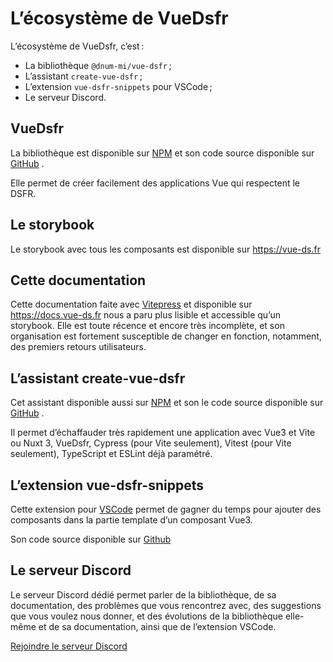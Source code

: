 # L’écosystème de VueDsfr

L’écosystème de VueDsfr, c’est :

- La bibliothèque `@dnum-mi/vue-dsfr` ;
- L’assistant `create-vue-dsfr` ;
- L’extension `vue-dsfr-snippets` pour VSCode ;
- Le serveur Discord.

## VueDsfr

La bibliothèque est disponible sur [NPM](https://www.npmjs.com/package/@gouvminint/vue-dsfr "La bibliothèque VueDsfr sur NPM")  <Icon name="Hexagon" /> et son code source disponible sur [GitHub](https://github.com/dnum-mi/vue-dsfr) <Icon name="Github" />.

Elle permet de créer facilement des applications Vue qui respectent le DSFR.

## Le storybook

Le storybook avec tous les composants est disponible sur <https://vue-ds.fr>

## Cette documentation

Cette documentation faite avec [Vitepress](https://vitepress.dev/) et disponible sur <https://docs.vue-ds.fr> nous a paru plus lisible et accessible qu’un storybook. Elle est toute récence et encore très incomplète, et son organisation est fortement susceptible de changer en fonction, notamment, des premiers retours utilisateurs.

## L’assistant create-vue-dsfr

Cet assistant disponible aussi sur [NPM](https://www.npmjs.com/package/create-vue-dsfr "Assistant de création de projet VueDsfr sur NPM") <Icon name="Hexagon" /> et son le code source disponible sur [GitHub](https://github.com/laruiss/create-vue-dsfr) <Icon name="Github" />.

Il permet d’échaffauder très rapidement une application avec Vue3 et Vite ou Nuxt 3, VueDsfr, Cypress (pour Vite seulement), Vitest (pour Vite seulement), TypeScript et ESLint déjà paramétré.

## L’extension vue-dsfr-snippets

Cette extension pour [VSCode](https://marketplace.visualstudio.com/items?itemName=stormier.vue-dsfr-snippets) permet de gagner du temps pour ajouter des composants dans la partie template d’un composant Vue3.

Son code source disponible sur [Github](https://github.com/laruiss/vue-dsfr-snippets/) <Icon name="Github" />

## Le serveur Discord

Le serveur Discord dédié permet parler de la bibliothèque, de sa documentation, des problèmes que vous rencontrez avec, des suggestions que vous voulez nous donner, et des évolutions de la bibliothèque elle-même et de sa documentation, ainsi que de l’extension VSCode.

<div style="text-align: 'center'">
  <a href="https://discord.gg/jbBJ9769ZZ">
    Rejoindre le serveur Discord
  </a>
</div>
